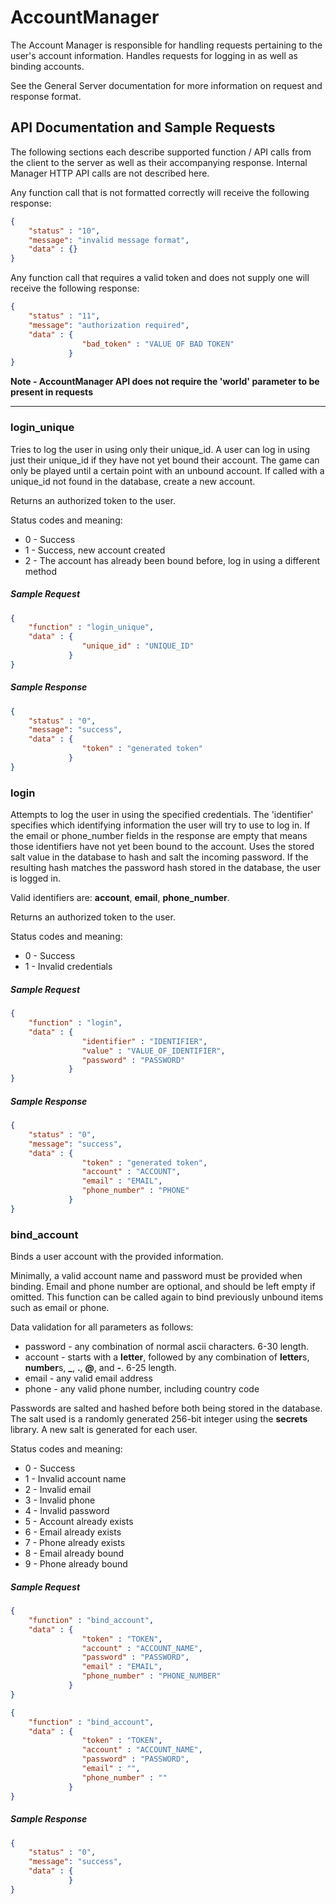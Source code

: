 # AccountManager

The Account Manager is responsible for handling requests pertaining to the user's account information. Handles requests for logging in as well as binding accounts.

See the General Server documentation for more information on request and response format.


## API Documentation and Sample Requests

The following sections each describe supported function / API calls from the client to the server as well as their accompanying response. Internal Manager HTTP API calls are not described here.


Any function call that is not formatted correctly will receive the following response:
```json
{
	"status" : "10",
	"message": "invalid message format",
	"data" : {}
}
```

Any function call that requires a valid token and does not supply one will receive the following response:
```json
{
	"status" : "11",
	"message": "authorization required",
	"data" : {
				"bad_token" : "VALUE OF BAD TOKEN"
			 }
}
```

**Note - AccountManager API does not require the 'world' parameter to be present in requests**

---

### login\_unique

Tries to log the user in using only their unique\_id.
A user can log in using just their unique\_id if they have not yet bound their account.
The game can only be played until a certain point with an unbound account.
If called with a unique\_id not found in the database, create a new account.

Returns an authorized token to the user.

Status codes and meaning:

- 0 - Success
- 1 - Success, new account created
- 2 - The account has already been bound before, log in using a different method


##### Sample Request
```json
{
	"function" : "login_unique",
	"data" : {
				"unique_id" : "UNIQUE_ID"
			 }
}
```

##### Sample Response
```json
{
	"status" : "0",
	"message": "success",
	"data" : {
				"token" : "generated token"
			 }
}
```


### login

Attempts to log the user in using the specified credentials.
The 'identifier' specifies which identifying information the user will try to use to log in. 
If the email or phone\_number fields in the response are empty that means those identifiers have not yet been bound to the account.
Uses the stored salt value in the database to hash and salt the incoming password.
If the resulting hash matches the password hash stored in the database, the user is logged in.

Valid identifiers are: **account**, **email**, **phone\_number**. 

Returns an authorized token to the user.

Status codes and meaning:

- 0 - Success
- 1 - Invalid credentials


##### Sample Request
```json
{
	"function" : "login",
	"data" : {
				"identifier" : "IDENTIFIER",
				"value" : "VALUE_OF_IDENTIFIER",
				"password" : "PASSWORD"
			 }
}
```

##### Sample Response
```json
{
	"status" : "0",
	"message": "success",
	"data" : {
				"token" : "generated token",
				"account" : "ACCOUNT",
				"email" : "EMAIL",
				"phone_number" : "PHONE"
			 }
}
```


### bind\_account

Binds a user account with the provided information.

Minimally, a valid account name and password must be provided when binding.
Email and phone number are optional, and should be left empty if omitted.
This function can be called again to bind previously unbound items such as email or phone.

Data validation for all parameters as follows:
- password - any combination of normal ascii characters. 6-30 length.
- account - starts with a **letter**, followed by any combination of **letter**s, **number**s, **\_**, **.**, **@**, and **-**. 6-25 length.
- email - any valid email address
- phone - any valid phone number, including country code

Passwords are salted and hashed before both being stored in the database.
The salt used is a randomly generated 256-bit integer using the **secrets** library.
A new salt is generated for each user.

Status codes and meaning:

- 0 - Success
- 1 - Invalid account name
- 2 - Invalid email
- 3 - Invalid phone
- 4 - Invalid password
- 5 - Account already exists
- 6 - Email already exists
- 7 - Phone already exists
- 8 - Email already bound
- 9 - Phone already bound



##### Sample Request
```json
{
	"function" : "bind_account",
	"data" : {
				"token" : "TOKEN",
				"account" : "ACCOUNT_NAME",
				"password" : "PASSWORD",
				"email" : "EMAIL",
				"phone_number" : "PHONE_NUMBER"
			 }
}
```

```json
{
	"function" : "bind_account",
	"data" : {
				"token" : "TOKEN",
				"account" : "ACCOUNT_NAME",
				"password" : "PASSWORD",
				"email" : "",
				"phone_number" : ""
			 }
}
```

##### Sample Response
```json
{
	"status" : "0",
	"message": "success",
	"data" : {
			 }
}
```



